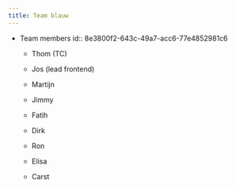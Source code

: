 ```yaml
---
title: Team blauw
---
```


- Team members
id:: 8e3800f2-643c-49a7-acc6-77e4852981c6
	 - Thom (TC)

	 - Jos (lead frontend)

	 - Martijn

	 - Jimmy

	 - Fatih

	 - Dirk

	 - Ron

	 - Elisa 

	 - Carst
